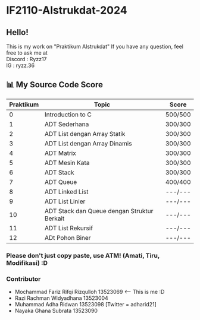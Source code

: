 # IF2110-Alstrukdat-2024

## Hello! 

This is my work on "Praktikum Alstrukdat"
If you have any question, feel free to ask me at <br>
Discord : Ryzz17 <br>
IG : ryzz.36 <br>

## 📊 My Source Code Score

| Praktikum    | Topic                                         | Score  |
|--------------|-----------------------------------------------|--------|
| 0            | Introduction to C                             | 500/500|
| 1            | ADT Sederhana                                 | 300/300|
| 2            | ADT List dengan Array Statik                  | 300/300|
| 3            | ADT List dengan Array Dinamis                 | 300/300|
| 4            | ADT Matrix                                    | 300/300|
| 5            | ADT Mesin Kata                                | 300/300|
| 6            | ADT Stack                                     | 300/300|
| 7            | ADT Queue                                     | 400/400|
| 8            | ADT Linked List                               | ---/---|
| 9            | ADT List Linier                               | ---/---|
| 10           | ADT Stack dan Queue dengan Struktur Berkait   | ---/---|
| 11           | ADT List Rekursif                             | ---/---|
| 12           | ADt Pohon Biner                               | ---/---|


### Please don't just copy paste, use ATM! (Amati, Tiru, Modifikasi) :D

### Contributor
- Mochammad Fariz Rifqi Rizqulloh 13523069 <-- This is me :D
- Razi Rachman Widyadhana 13523004
- Muhammad Adha Ridwan 13523098 [Twitter = adharid21]
- Nayaka Ghana Subrata 13523090
